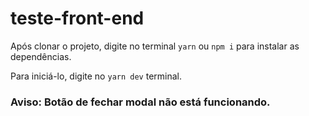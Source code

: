 # teste-front-end

Após clonar o projeto, digite no terminal `yarn` ou `npm i` para instalar as dependências.

Para iniciá-lo, digite no `yarn dev` terminal.

### Aviso: Botão de fechar modal não está funcionando.
